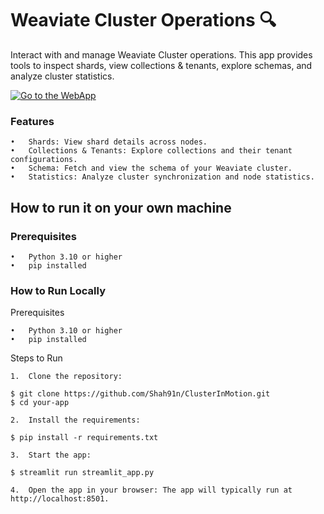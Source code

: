 # Weaviate Cluster Operations 🔍

Interact with and manage Weaviate Cluster operations. This app provides tools to inspect shards, view collections & tenants, explore schemas, and analyze cluster statistics.

[![Go to the WebApp](https://static.streamlit.io/badges/streamlit_badge_black_white.svg)](https://weaviatecluster.streamlit.app/)

### Features

	•	Shards: View shard details across nodes.
	•	Collections & Tenants: Explore collections and their tenant configurations.
	•	Schema: Fetch and view the schema of your Weaviate cluster.
	•	Statistics: Analyze cluster synchronization and node statistics.

## How to run it on your own machine

### Prerequisites

	•	Python 3.10 or higher
	•	pip installed

### How to Run Locally

Prerequisites

	•	Python 3.10 or higher
	•	pip installed

Steps to Run

	1.	Clone the repository:

   ```
   $ git clone https://github.com/Shah91n/ClusterInMotion.git
   $ cd your-app
   ```

	2.	Install the requirements:

   ```
   $ pip install -r requirements.txt
   ```

	3.	Start the app:

   ```
   $ streamlit run streamlit_app.py
   ```

	4.	Open the app in your browser: The app will typically run at http://localhost:8501.
